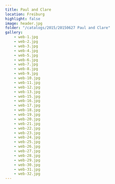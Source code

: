 ```yaml
---
title: Paul and Clare
location: Freiburg
highlight: false
image: header.jpg
folder: "/catalogs/2015/20150627 Paul and Clare"
gallery:
    - web-1.jpg
    - web-2.jpg
    - web-3.jpg
    - web-4.jpg
    - web-5.jpg
    - web-6.jpg
    - web-7.jpg
    - web-8.jpg
    - web-9.jpg
    - web-10.jpg
    - web-11.jpg
    - web-12.jpg
    - web-13.jpg
    - web-15.jpg
    - web-16.jpg
    - web-17.jpg
    - web-18.jpg
    - web-19.jpg
    - web-20.jpg
    - web-21.jpg
    - web-22.jpg
    - web-23.jpg
    - web-24.jpg
    - web-25.jpg
    - web-26.jpg
    - web-27.jpg
    - web-28.jpg
    - web-29.jpg
    - web-30.jpg
    - web-31.jpg
    - web-32.jpg
---
```


